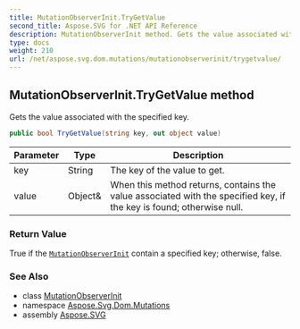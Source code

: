 ```yaml
---
title: MutationObserverInit.TryGetValue
second_title: Aspose.SVG for .NET API Reference
description: MutationObserverInit method. Gets the value associated with the specified key
type: docs
weight: 210
url: /net/aspose.svg.dom.mutations/mutationobserverinit/trygetvalue/
---
```

## MutationObserverInit.TryGetValue method

Gets the value associated with the specified key.

```csharp
public bool TryGetValue(string key, out object value)
```

| Parameter | Type | Description |
| --- | --- | --- |
| key | String | The key of the value to get. |
| value | Object& | When this method returns, contains the value associated with the specified key, if the key is found; otherwise null. |

### Return Value

True if the [`MutationObserverInit`](../) contain a specified key; otherwise, false.

### See Also

* class [MutationObserverInit](../)
* namespace [Aspose.Svg.Dom.Mutations](../../../aspose.svg.dom.mutations/)
* assembly [Aspose.SVG](../../../)
